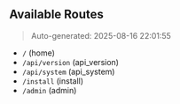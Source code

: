 ## Available Routes

> Auto-generated: 2025-08-16 22:01:55

- `/` (home)
- `/api/version` (api_version)
- `/api/system` (api_system)
- `/install` (install)
- `/admin` (admin)


